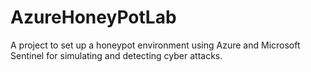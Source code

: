 # AzureHoneyPotLab
A project to set up a honeypot environment using Azure and Microsoft Sentinel for simulating and detecting cyber attacks.

